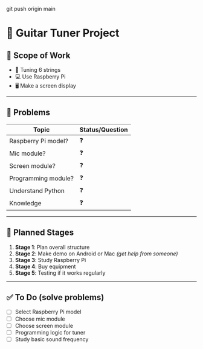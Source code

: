 
git push origin main

# 🎸 Guitar Tuner Project

## 📌 Scope of Work

- 🎵 Tuning 6 strings
- 💻 Use Raspberry Pi
- 🖥️ Make a screen display

---

## 🧩 Problems

| Topic             | Status/Question |
|------------------|-----------------|
| Raspberry Pi model?  | ❓ |
| Mic module?         | ❓ |
| Screen module?      | ❓ |
| Programming module? | ❓ |
| Understand Python   | ❓ |
| Knowledge           | ❓ |

---

## 📅 Planned Stages

1. **Stage 1**: Plan overall structure
2. **Stage 2**: Make demo on Android or Mac *(get help from someone)*
3. **Stage 3**: Study Raspberry Pi
4. **Stage 4**: Buy equipment
5. **Stage 5**: Testing if it works regularly

---

## ✅ To Do (solve problems)

- [ ] Select Raspberry Pi model
- [ ] Choose mic module
- [ ] Choose screen module
- [ ] Programming logic for tuner
- [ ] Study basic sound frequency
